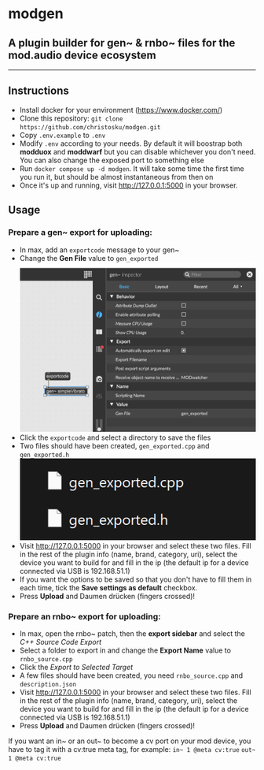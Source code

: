 # modgen
## A plugin builder for gen~ & rnbo~ files for the mod.audio device ecosystem

---
## Instructions
- Install docker for your environment (https://www.docker.com/)
- Clone this repository: `git clone https://github.com/christosku/modgen.git`
- Copy `.env.example` to `.env`
- Modify `.env` according to your needs. By default it will boostrap both **modduox** and **moddwarf** but you can disable whichever you don't need. You can also change the exposed port to something else
- Run `docker compose up -d modgen`. It will take some time the first time you run it, but should be almost instantaneous from then on
- Once it's up and running, visit http://127.0.0.1:5000 in your browser.

## Usage
### Prepare a gen~ export for uploading:
- In max, add an `exportcode` message to your gen~
- Change the **Gen File** value to `gen_exported`
![exportcode](images/1_gen_settings.png)
- Click the `exportcode` and select a directory to save the files
- Two files should have been created, `gen_exported.cpp` and `gen_exported.h`
![files](images/2_files.png)
- Visit http://127.0.0.1:5000 in your browser and select these two files. Fill in the rest of the plugin info (name, brand, category, uri), select the device you want to build for and fill in the ip (the default ip for a device connected via USB is 192.168.51.1)
- If you want the options to be saved so that you don't have to fill them in each time, tick the **Save settings as default** checkbox.
- Press **Upload** and Daumen drücken (fingers crossed)!

### Prepare an rnbo~ export for uploading:
- In max, open the rnbo~ patch, then the **export sidebar** and select the _C++ Source Code Export_
- Select a folder to export in and change the **Export Name** value to `rnbo_source.cpp`
- Click the _Export to Selected Target_
- A few files should have been created, you need `rnbo_source.cpp` and `description.json`
- Visit http://127.0.0.1:5000 in your browser and select these two files. Fill in the rest of the plugin info (name, brand, category, uri), select the device you want to build for and fill in the ip (the default ip for a device connected via USB is 192.168.51.1)
- Press **Upload** and Daumen drücken (fingers crossed)!

If you want an in~ or an out~ to become a cv port on your mod device, you have to tag it with a cv:true meta tag, for example:
`in~ 1 @meta cv:true` `out~ 1 @meta cv:true`
